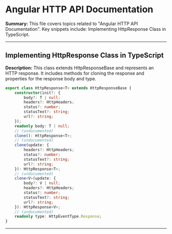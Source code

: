 # Angular HTTP API Documentation

**Summary:** This file covers topics related to "Angular HTTP API Documentation". Key snippets include: Implementing HttpResponse Class in TypeScript.

---

## Implementing HttpResponse Class in TypeScript

**Description:** This class extends HttpResponseBase and represents an HTTP response. It includes methods for cloning the response and properties for the response body and type.

```TypeScript
export class HttpResponse<T> extends HttpResponseBase {
    constructor(init?: {
        body?: T | null;
        headers?: HttpHeaders;
        status?: number;
        statusText?: string;
        url?: string;
    });
    readonly body: T | null;
    // (undocumented)
    clone(): HttpResponse<T>;
    // (undocumented)
    clone(update: {
        headers?: HttpHeaders;
        status?: number;
        statusText?: string;
        url?: string;
    }): HttpResponse<T>;
    // (undocumented)
    clone<V>(update: {
        body?: V | null;
        headers?: HttpHeaders;
        status?: number;
        statusText?: string;
        url?: string;
    }): HttpResponse<V>;
    // (undocumented)
    readonly type: HttpEventType.Response;
}
```

---